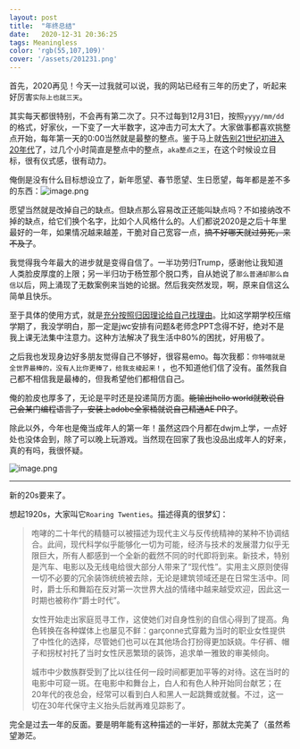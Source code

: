 ```yaml
---
layout: post
title:  "年终总结"
date:   2020-12-31 20:36:25
tags: Meaningless
color: 'rgb(55,107,109)'
cover: '/assets/201231.png'
---
```


首先，2020再见！今天一过我就可以说，我的网站已经有三年的历史了，听起来好厉害`实际上也就三天`。

其实每天都很特别，不会再有第二次了。只不过每到12月31日，按照`yyyy/mm/dd`的格式，好家伙，一下变了一大半数字，这冲击力可太大了。大家做事都喜欢挑整点开始，每年第一天的0:00当然就是最整的整点。鉴于马上就<u>告别21世纪初进入20年代</u>了，过几个小时简直是整点中的整点，`aka整点之王`，在这个时候设立目标，很有仪式感，很有动力。

俺倒是没有什么目标想设立了，新年愿望、春节愿望、生日愿望，每年都是差不多的东西：![image.png](https://i.loli.net/2020/12/30/K3Hi5EgTkLr62Ac.png)

愿望当然就是改掉自己的缺点。但缺点那么容易改正还能叫缺点吗？不如接纳改不掉的缺点，给它们换个名字，比如个人风格什么的。人们都说2020是之后十年里最好的一年，如果情况越来越差，干脆对自己宽容一点，~~搞不好哪天就过劳死，来不及了~~。

我觉得我今年最大的进步就是变得自信了。一半功劳归Trump，感谢他让我知道人类脸皮厚度的上限；另一半归功于杨笠那个脱口秀，自从她说了`那么普通却那么自信`以后，网上涌现了无数案例来当她的论据。然后我突然发现，啊，原来自信这么简单且快乐。

至于具体的使用方式，就是<u>充分按照归因理论给自己找理由</u>。比如这学期学校压缩学期了，我没学明白，那一定是jwc安排有问题&老师念PPT念得不好，绝对不是我上课无法集中注意力。这种方法解决了我生活中80%的困扰，好用极了。

之后我也发现身边好多朋友觉得自己不够好，很容易emo。每次我都：`你特喵就是全世界最棒的，没有人比你更棒了，给我支棱起来！`，也不知道他们信了没有。虽然我自己都不相信我是最棒的，但我希望他们都相信自己。

俺的脸皮也厚多了，无论是平时还是投递简历方面。~~能输出hello world就敢说自己会某门编程语言了，安装上adobe全家桶就说自己精通AE PR了~~。

除此以外，今年也是俺当成年人的第一年！虽然这四个月都在dwjm上学，一点好处也没体会到，除了可以晚上玩游戏。当然现在回家了我也没品出成年人的好来，真的有吗，我很怀疑。

![image.png](https://i.loli.net/2020/12/30/cGvZgxqkb6MCs9y.png)



---

新的20s要来了。

想起1920s，大家叫它`Roaring Twenties`。描述得真的很梦幻：

> 咆哮的二十年代的精髓可以被描述为现代主义与反传统精神的某种不协调结合。此间，现代科学似乎能够化一切为可能，经济与技术的发展潜力似乎无限巨大，所有人都感到一个全新的截然不同的时代即将到来。新技术，特别是汽车、电影以及无线电给很大部分人带来了“现代性”。实用主义原则使得一切不必要的冗余装饰统统被去除，无论是建筑领域还是在日常生活中。同时，爵士乐和舞蹈在反对第一次世界大战的情绪中越来越受欢迎，因此这一时期也被称作“爵士时代”。
>
> 女性开始走出家庭觅寻工作，这使她们对自身性别的自信心得到了提高。角色转换在各种媒体上也屡见不鲜：garçonne式穿戴为当时的职业女性提供了中性化的选择，尽管她们也可以在其他场合打扮得更加妖娆。牛仔裤、帽子和拐杖衬托了当时女性厌恶繁琐的装饰，追求单一雅致的审美倾向。
>
> 城市中少数族群受到了比以往任何一段时间都更加平等的对待。这在当时的电影中可窥一斑。在电影中和舞台上，白人和有色人种开始同台献艺；在20年代的夜总会，经常可以看到白人和黑人一起跳舞或就餐。不过，这一切在30年代保守主义抬头后就再难见踪影了。

完全是过去一年的反面。要是明年能有这种描述的一半好，那就太完美了（虽然希望渺茫。
